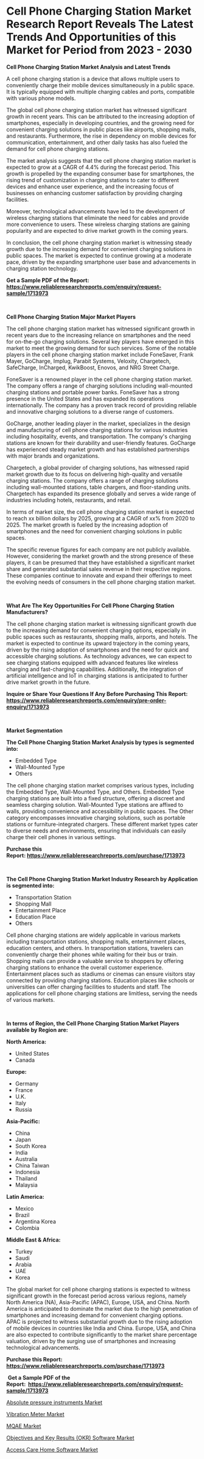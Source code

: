 <p><h1>Cell Phone Charging Station Market Research Report Reveals The Latest Trends And Opportunities of this Market for Period from 2023 - 2030</h1></p><p><strong>Cell Phone Charging Station Market Analysis and Latest Trends</strong></p>
<p><p>A cell phone charging station is a device that allows multiple users to conveniently charge their mobile devices simultaneously in a public space. It is typically equipped with multiple charging cables and ports, compatible with various phone models.</p><p>The global cell phone charging station market has witnessed significant growth in recent years. This can be attributed to the increasing adoption of smartphones, especially in developing countries, and the growing need for convenient charging solutions in public places like airports, shopping malls, and restaurants. Furthermore, the rise in dependency on mobile devices for communication, entertainment, and other daily tasks has also fueled the demand for cell phone charging stations.</p><p>The market analysis suggests that the cell phone charging station market is expected to grow at a CAGR of 4.4% during the forecast period. This growth is propelled by the expanding consumer base for smartphones, the rising trend of customization in charging stations to cater to different devices and enhance user experience, and the increasing focus of businesses on enhancing customer satisfaction by providing charging facilities.</p><p>Moreover, technological advancements have led to the development of wireless charging stations that eliminate the need for cables and provide more convenience to users. These wireless charging stations are gaining popularity and are expected to drive market growth in the coming years.</p><p>In conclusion, the cell phone charging station market is witnessing steady growth due to the increasing demand for convenient charging solutions in public spaces. The market is expected to continue growing at a moderate pace, driven by the expanding smartphone user base and advancements in charging station technology.</p></p>
<p><strong>Get a Sample PDF of the Report:&nbsp; <a href="https://www.reliableresearchreports.com/enquiry/request-sample/1713973">https://www.reliableresearchreports.com/enquiry/request-sample/1713973</a></strong></p>
<p>&nbsp;</p>
<p><strong>Cell Phone Charging Station Major Market Players</strong></p>
<p><p>The cell phone charging station market has witnessed significant growth in recent years due to the increasing reliance on smartphones and the need for on-the-go charging solutions. Several key players have emerged in this market to meet the growing demand for such services. Some of the notable players in the cell phone charging station market include FoneSaver, Frank Mayer, GoCharge, Implug, Parabit Systems, Veloxity, Chargetech, SafeCharge, InCharged, KwikBoost, Enovos, and NRG Street Charge.</p><p>FoneSaver is a renowned player in the cell phone charging station market. The company offers a range of charging solutions including wall-mounted charging stations and portable power banks. FoneSaver has a strong presence in the United States and has expanded its operations internationally. The company has a proven track record of providing reliable and innovative charging solutions to a diverse range of customers.</p><p>GoCharge, another leading player in the market, specializes in the design and manufacturing of cell phone charging stations for various industries including hospitality, events, and transportation. The company's charging stations are known for their durability and user-friendly features. GoCharge has experienced steady market growth and has established partnerships with major brands and organizations.</p><p>Chargetech, a global provider of charging solutions, has witnessed rapid market growth due to its focus on delivering high-quality and versatile charging stations. The company offers a range of charging solutions including wall-mounted stations, table chargers, and floor-standing units. Chargetech has expanded its presence globally and serves a wide range of industries including hotels, restaurants, and retail.</p><p>In terms of market size, the cell phone charging station market is expected to reach xx billion dollars by 2025, growing at a CAGR of xx% from 2020 to 2025. The market growth is fueled by the increasing adoption of smartphones and the need for convenient charging solutions in public spaces.</p><p>The specific revenue figures for each company are not publicly available. However, considering the market growth and the strong presence of these players, it can be presumed that they have established a significant market share and generated substantial sales revenue in their respective regions. These companies continue to innovate and expand their offerings to meet the evolving needs of consumers in the cell phone charging station market.</p></p>
<p>&nbsp;</p>
<p><strong>What Are The Key Opportunities For Cell Phone Charging Station Manufacturers?</strong></p>
<p><p>The cell phone charging station market is witnessing significant growth due to the increasing demand for convenient charging options, especially in public spaces such as restaurants, shopping malls, airports, and hotels. The market is expected to continue its upward trajectory in the coming years, driven by the rising adoption of smartphones and the need for quick and accessible charging solutions. As technology advances, we can expect to see charging stations equipped with advanced features like wireless charging and fast-charging capabilities. Additionally, the integration of artificial intelligence and IoT in charging stations is anticipated to further drive market growth in the future.</p></p>
<p><strong>Inquire or Share Your Questions If Any Before Purchasing This Report: <a href="https://www.reliableresearchreports.com/enquiry/pre-order-enquiry/1713973">https://www.reliableresearchreports.com/enquiry/pre-order-enquiry/1713973</a></strong></p>
<p>&nbsp;</p>
<p><strong>Market Segmentation</strong></p>
<p><strong>The Cell Phone Charging Station Market Analysis by types is segmented into:</strong></p>
<p><ul><li>Embedded Type</li><li>Wall-Mounted Type</li><li>Others</li></ul></p>
<p><p>The cell phone charging station market comprises various types, including the Embedded Type, Wall-Mounted Type, and Others. Embedded Type charging stations are built into a fixed structure, offering a discreet and seamless charging solution. Wall-Mounted Type stations are affixed to walls, providing convenience and accessibility in public spaces. The Other category encompasses innovative charging solutions, such as portable stations or furniture-integrated chargers. These different market types cater to diverse needs and environments, ensuring that individuals can easily charge their cell phones in various settings.</p></p>
<p><strong>Purchase this Report:&nbsp;<a href="https://www.reliableresearchreports.com/purchase/1713973">https://www.reliableresearchreports.com/purchase/1713973</a></strong></p>
<p>&nbsp;</p>
<p><strong>The Cell Phone Charging Station Market Industry Research by Application is segmented into:</strong></p>
<p><ul><li>Transportation Station</li><li>Shopping Mall</li><li>Entertainment Place</li><li>Education Place</li><li>Others</li></ul></p>
<p><p>Cell phone charging stations are widely applicable in various markets including transportation stations, shopping malls, entertainment places, education centers, and others. In transportation stations, travelers can conveniently charge their phones while waiting for their bus or train. Shopping malls can provide a valuable service to shoppers by offering charging stations to enhance the overall customer experience. Entertainment places such as stadiums or cinemas can ensure visitors stay connected by providing charging stations. Education places like schools or universities can offer charging facilities to students and staff. The applications for cell phone charging stations are limitless, serving the needs of various markets.</p></p>
<p>&nbsp;</p>
<p><strong>In terms of Region, the Cell Phone Charging Station Market Players available by Region are:</strong></p>
<p>
    <p> <strong> North America: </strong>
        <ul>
            <li>United States</li>
            <li>Canada</li>
        </ul>
        </p> 
    <p> <strong> Europe: </strong>
        <ul>
            <li>Germany</li>
            <li>France</li>
            <li>U.K.</li>
            <li>Italy</li>
            <li>Russia</li>
        </ul>
        </p> 
    <p> <strong> Asia-Pacific: </strong>
        <ul>
            <li>China</li>
            <li>Japan</li>
            <li>South Korea</li>
            <li>India</li>
            <li>Australia</li>
            <li>China Taiwan</li>
            <li>Indonesia</li>
            <li>Thailand</li>
            <li>Malaysia</li>
        </ul>
        </p> 
    <p> <strong> Latin America: </strong>
        <ul>
            <li>Mexico</li>
            <li>Brazil</li>
            <li>Argentina Korea</li>
            <li>Colombia</li>
        </ul>
        </p> 
    <p> <strong> Middle East & Africa: </strong>
        <ul>
            <li>Turkey</li>
            <li>Saudi</li>
            <li>Arabia</li>
            <li>UAE</li>
            <li>Korea</li>
        </ul>
    </p>
    </p>
<p><p>The global market for cell phone charging stations is expected to witness significant growth in the forecast period across various regions, namely North America (NA), Asia-Pacific (APAC), Europe, USA, and China. North America is anticipated to dominate the market due to the high penetration of smartphones and increasing demand for convenient charging options. APAC is projected to witness substantial growth due to the rising adoption of mobile devices in countries like India and China. Europe, USA, and China are also expected to contribute significantly to the market share percentage valuation, driven by the surging use of smartphones and increasing technological advancements.</p></p>
<p><strong>Purchase this Report: <a href="https://www.reliableresearchreports.com/purchase/1713973">https://www.reliableresearchreports.com/purchase/1713973</a></strong></p>
<p>&nbsp;<strong>Get a Sample PDF of the Report:&nbsp;&nbsp;<a href="https://www.reliableresearchreports.com/enquiry/request-sample/1713973">https://www.reliableresearchreports.com/enquiry/request-sample/1713973</a></strong></p>
<p><strong></strong></p>
<p><p><a href="https://github.com/mabutironaldo/Market-Research-Report-List-1/blob/main/absolute-pressure-instruments-market.md">Absolute pressure instruments Market</a></p><p><a href="https://github.com/castoriffic/Market-Research-Report-List-1/blob/main/vibration-meter-market.md">Vibration Meter Market</a></p><p><a href="https://www.linkedin.com/pulse/mqae-market-research-report-unlocks-analysis-financial-szmpe/">MQAE Market</a></p><p><a href="https://medium.com/@roscoemayer1990/objectives-and-key-results-okr-software-market-research-report-its-history-and-forecast-2023-to-0373a1cd718b">Objectives and Key Results (OKR) Software Market</a></p><p><a href="https://medium.com/@noemiharvey05/analyzing-access-care-home-software-market-global-industry-perspective-and-forecast-2023-to-2030-0442e766968d">Access Care Home Software Market</a></p></p>